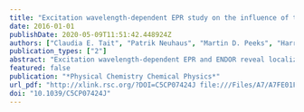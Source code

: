 ```yaml
---
title: "Excitation wavelength-dependent EPR study on the influence of the conformation of multiporphyrin arrays on triplet state delocalization"
date: 2016-01-01
publishDate: 2020-05-09T11:51:42.448924Z
authors: ["Claudia E. Tait", "Patrik Neuhaus", "Martin D. Peeks", "Harry L. Anderson", "Christiane R Timmel"]
publication_types: ["2"]
abstract: "Excitation wavelength-dependent EPR and ENDOR reveal localization of the triplet state in twisted conformations of porphyrin oligomers."
featured: false
publication: "*Physical Chemistry Chemical Physics*"
url_pdf: "http://xlink.rsc.org/?DOI=C5CP07424J file:///Files/A7/A7FE01F4-AC8C-420D-B79C-10790F12BB19.pdf papers3://publication/doi/10.1039/C5CP07424J"
doi: "10.1039/C5CP07424J"
---
```


